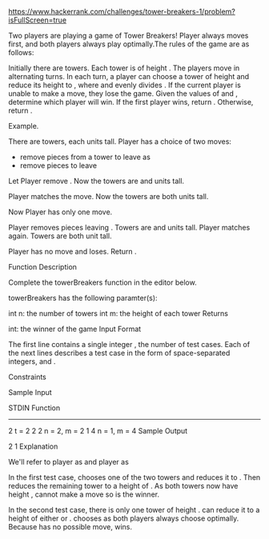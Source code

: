 https://www.hackerrank.com/challenges/tower-breakers-1/problem?isFullScreen=true

Two players are playing a game of Tower Breakers! Player  always moves first, and both players always play optimally.The rules of the game are as follows:

Initially there are  towers.
Each tower is of height .
The players move in alternating turns.
In each turn, a player can choose a tower of height  and reduce its height to , where  and  evenly divides .
If the current player is unable to make a move, they lose the game.
Given the values of  and , determine which player will win. If the first player wins, return . Otherwise, return .

Example. 

There are  towers, each  units tall. Player  has a choice of two moves:
- remove  pieces from a tower to leave  as 
- remove  pieces to leave 

Let Player  remove . Now the towers are  and  units tall.

Player  matches the move. Now the towers are both  units tall.

Now Player  has only one move.

Player  removes  pieces leaving . Towers are  and  units tall.
Player  matches again. Towers are both  unit tall.

Player  has no move and loses. Return .

Function Description

Complete the towerBreakers function in the editor below.

towerBreakers has the following paramter(s):

int n: the number of towers
int m: the height of each tower
Returns

int: the winner of the game
Input Format

The first line contains a single integer , the number of test cases.
Each of the next  lines describes a test case in the form of  space-separated integers,  and .

Constraints

Sample Input

STDIN   Function
-----   --------
2       t = 2
2 2     n = 2, m = 2
1 4     n = 1, m = 4
Sample Output

2
1
Explanation

We'll refer to player  as  and player  as 

In the first test case,  chooses one of the two towers and reduces it to . Then  reduces the remaining tower to a height of . As both towers now have height ,  cannot make a move so  is the winner.

In the second test case, there is only one tower of height .  can reduce it to a height of either  or .  chooses  as both players always choose optimally. Because  has no possible move,  wins.